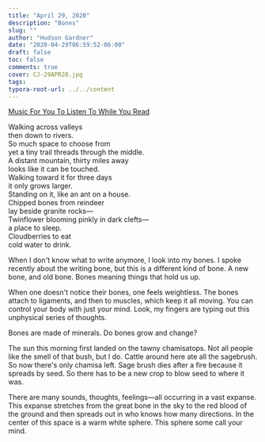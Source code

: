 ```yaml
---
title: "April 29, 2020"
description: "Bones"
slug: ""
author: "Hudson Gardner"
date: "2020-04-29T06:59:52-06:00"
draft: false
toc: false
comments: true
cover: CJ-29APR20.jpg
tags:
typora-root-url: ../../content
---
```


[Music For You To Listen To While You Read](https://soundcloud.com/prcvl/nicolas-jaar-april161900gmt)

Walking across valleys  
then down to rivers.  
So much space to choose from  
yet a tiny trail threads through the middle.  
A distant mountain, thirty miles away  
looks like it can be touched.  
Walking toward it for three days  
it only grows larger.  
Standing on it, like an ant on a house.  
Chipped bones from reindeer   
lay beside granite rocks—  
Twinflower blooming pinkly in dark clefts—  
a place to sleep.  
Cloudberries to eat  
cold water to drink.  



When I don't know what to write anymore, I look into my bones. I spoke recently about the writing bone, but this is a different kind of bone.  A new bone, and old bone. Bones meaning things that hold us up. 

When one doesn't notice their bones, one feels weightless. The bones attach to ligaments, and then to muscles, which keep it all moving. You can control your body with just your mind. Look, my fingers are typing out this unphysical series of thoughts.

Bones are made of minerals. Do bones grow and change?

The sun this morning first landed on the tawny chamisatops. Not all people like the smell of that bush, but I do. Cattle around here ate all the sagebrush. So now there's only chamisa left. Sage brush dies after a fire because it spreads by seed. So there has to be a new crop to blow seed to where it was.

There are many sounds, thoughts, feelings—all occurring in a vast expanse. This expanse stretches from the great bone in the sky to the red blood of the ground and then spreads out in who knows how many directions. In the center of this space is a warm white sphere. This sphere some call your mind. 